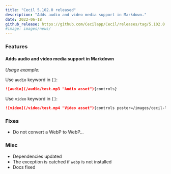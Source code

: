 ```yaml
---
title: "Cecil 5.102.0 released"
description: "Adds audio and video media support in Markdown."
date: 2022-06-18
github_release: https://github.com/Cecilapp/Cecil/releases/tag/5.102.0
#image: images/news/
---
```

### Features

#### Adds audio and video media support in Markdown

_Usage example:_

Use `audio` keyword in `[]`:

```markdown
![audio](/audio/test.mp3 "Audio asset"){controls}
```

Use `video` keyword in `[]`:

```markdown
![video](/video/test.mp4 "Video asset"){controls poster=/images/cecil-logo.png style="width:100%;"}
```

### Fixes

- Do not convert a WebP to WebP…

### Misc

- Dependencies updated
- The exception is catched if `webp` is not installed
- Docs fixed
